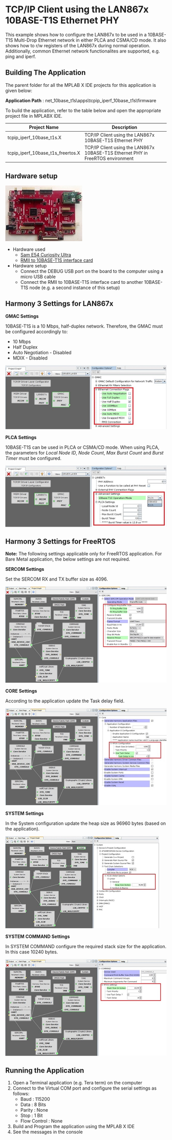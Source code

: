 # TCP/IP Client using the LAN867x 10BASE-T1S Ethernet PHY

This example shows how to configure the LAN867x to be used in a 10BASE-T1S Multi-Drop
Ethernet network in either PLCA and CSMA/CD mode. It also shows how to r/w registers
of the LAN867x during normal operation.
Additionally, common Ethernet network functionalites are supported, e.g. ping and iperf.

## Building The Application
The parent folder for all the MPLAB X IDE projects for this application is given below:

**Application Path** : net_10base_t1s\apps\tcpip_iperf_10base_t1s\firmware

To build the application, refer to the table below and open the appropriate project file
in MPLABX IDE.

| Project Name              | Description                                               |
| ---                       | ---                                                       |
| tcpip_iperf_10base_t1s.X  | TCP/IP Client using the LAN867x 10BASE-T1S Ethernet PHY   |
| tcpip_iperf_10base_t1s_freertos.X  | TCP/IP Client using the LAN867x 10BASE-T1S Ethernet PHY in FreeRTOS environment  |

## Hardware setup

![Setup](GUID-DA99437D-3064-488E-9750-B021C0C14707-low.jpg)

* Hardware used
    * [Sam E54 Curiosity Ultra](https://www.microchip.com/Developmenttools/ProductDetails/DM320210)
    * [RMII to 10BASE-T1S interface card](https://www.microchip.com/en-us/development-tool/EV06P90A)
* Hardware setup
    * Connect the DEBUG USB port on the board to the computer using a micro USB cable
    * Connect the RMII to 10BASE-T1S interface card to another 10BASE-T1S node (e.g. a second
      instance of this setup)

## Harmony 3 Settings for LAN867x
**GMAC Settings**

10BASE-T1S is a 10 Mbps, half-duplex network.
Therefore, the GMAC must be configured accordingly to:
* 10 Mbps
* Half Duplex
* Auto Negotiation - Disabled
* MDIX - Disabled

![GMAC](GUID-201C0DDC-5981-4A6D-B34C-F7E6CF143DDC-low.jpg)

**PLCA Settings**

10BASE-T1S can be used in PLCA or CSMA/CD mode.
When using PLCA, the parameters for _Local Node ID_, _Node Count_,
_Max Burst Count_ and _Burst Timer_ must be configured.

![PLCA](GUID-31EA672D-37C7-44F6-97AF-092D5887286F-low.jpg)

## Harmony 3 Settings for FreeRTOS

**Note:** The following settings applicable only for FreeRTOS application. For Bare Metal application, the below settings are not required.

**SERCOM Settings**

Set the SERCOM RX and TX buffer size as 4096.

![SERCOM](GUID-22561F07-31FF-4B80-8AD2-1CDF5108762C-low.jpg)

**CORE Settings**

According to the application update the Task delay field.

![CORE](GUID-6D39A7AA-7A9C-44DD-88D3-93596DD071C8-low.jpg)

**SYSTEM Settings**

In the System configuration update the heap size as 96960 bytes (based on the application). 

![SYSTEM](GUID-9157D674-A53C-47B2-8C93-D381F0CB7387-low.jpg)

**SYSTEM COMMAND Settings**

In SYSTEM COMMAND configure the required stack size for the application. In this case 10240 bytes.

![SYSTEM COMMAND](GUID-8F0C187C-3042-42B1-84F6-C5C905BD06A3-low.jpg)

## Running the Application

1. Open a Terminal application (e.g. Tera term) on the computer
2. Connect to the Virtual COM port and configure the serial settings as follows:
    * Baud : 115200
    * Data : 8 Bits
    * Parity : None
    * Stop : 1 Bit
    * Flow Control : None
3. Build and Program the application using the MPLAB X IDE
4. See the messages in the console

